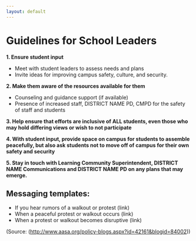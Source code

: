 ```yaml
---
layout: default
---
```


Guidelines for School Leaders
=============================

**1. Ensure student input**

  * Meet with student leaders to assess needs and plans
  * Invite ideas for improving campus safety, culture, and security.
  
**2. Make them aware of the resources available for them**

  * Counseling and guidance support (if available)
  * Presence of increased staff, DISTRICT NAME PD, CMPD for the safety of staff and students
  
**3. Help ensure that efforts are inclusive of ALL students, even those who may hold differing views or wish to not participate**

**4. With student input, provide space on campus for students to assemble peacefully, but also ask students not to move off of campus for their own safety and security**

**5. Stay in touch with Learning Community Superintendent, DISTRICT NAME Communications and DISTRICT NAME PD on any plans that may emerge.**

Messaging templates:
--------------------

  * If you hear rumors of a walkout or protest (link)
  * When a peaceful protest or walkout occurs (link)
  * When a protest or walkout becomes disruptive (link)

(Source: (http://www.aasa.org/policy-blogs.aspx?id=42161&blogid=84002))
